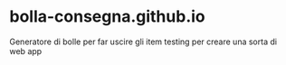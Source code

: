# bolla-consegna.github.io
Generatore di bolle per far uscire gli item
testing per creare una sorta di web app
